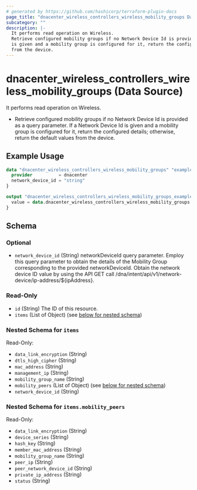 ```yaml
---
# generated by https://github.com/hashicorp/terraform-plugin-docs
page_title: "dnacenter_wireless_controllers_wireless_mobility_groups Data Source - terraform-provider-dnacenter"
subcategory: ""
description: |-
  It performs read operation on Wireless.
  Retrieve configured mobility groups if no Network Device Id is provided as a query parameter. If a Network Device Id
  is given and a mobility group is configured for it, return the configured details; otherwise, return the default values
  from the device.
---
```


# dnacenter_wireless_controllers_wireless_mobility_groups (Data Source)

It performs read operation on Wireless.

- Retrieve configured mobility groups if no Network Device Id is provided as a query parameter. If a Network Device Id
is given and a mobility group is configured for it, return the configured details; otherwise, return the default values
from the device.

## Example Usage

```terraform
data "dnacenter_wireless_controllers_wireless_mobility_groups" "example" {
  provider          = dnacenter
  network_device_id = "string"
}

output "dnacenter_wireless_controllers_wireless_mobility_groups_example" {
  value = data.dnacenter_wireless_controllers_wireless_mobility_groups.example.items
}
```

<!-- schema generated by tfplugindocs -->
## Schema

### Optional

- `network_device_id` (String) networkDeviceId query parameter. Employ this query parameter to obtain the details of the Mobility Group corresponding to the provided networkDeviceId. Obtain the network device ID value by using the API GET call /dna/intent/api/v1/network-device/ip-address/${ipAddress}.

### Read-Only

- `id` (String) The ID of this resource.
- `items` (List of Object) (see [below for nested schema](#nestedatt--items))

<a id="nestedatt--items"></a>
### Nested Schema for `items`

Read-Only:

- `data_link_encryption` (String)
- `dtls_high_cipher` (String)
- `mac_address` (String)
- `management_ip` (String)
- `mobility_group_name` (String)
- `mobility_peers` (List of Object) (see [below for nested schema](#nestedobjatt--items--mobility_peers))
- `network_device_id` (String)

<a id="nestedobjatt--items--mobility_peers"></a>
### Nested Schema for `items.mobility_peers`

Read-Only:

- `data_link_encryption` (String)
- `device_series` (String)
- `hash_key` (String)
- `member_mac_address` (String)
- `mobility_group_name` (String)
- `peer_ip` (String)
- `peer_network_device_id` (String)
- `private_ip_address` (String)
- `status` (String)
